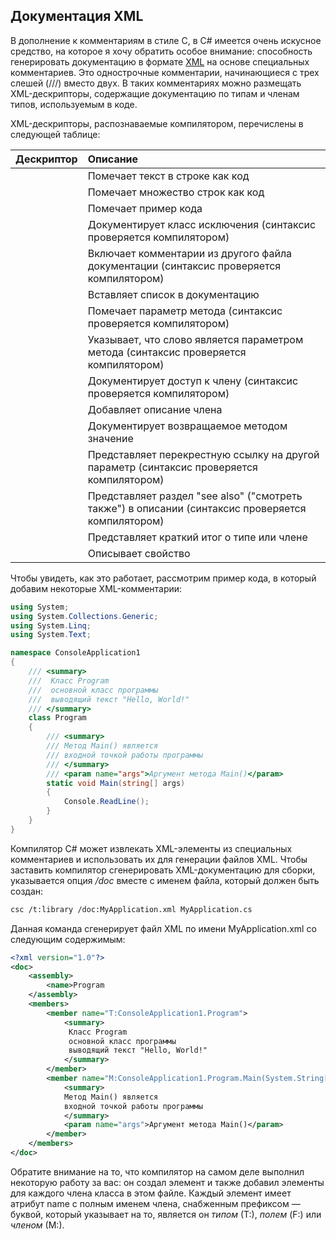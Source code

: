 ## Документация XML

В дополнение к комментариям в стиле C, в C# имеется очень искусное средство, на которое я хочу обратить особое внимание: способность генерировать документацию в формате [XML](https://professorweb.ru/my/glossariy/glossy/files/103.php#x1) на основе специальных комментариев. Это однострочные комментарии, начинающиеся с трех слешей (///) вместо двух. В таких комментариях можно размещать XML-дескрипторы, содержащие документацию по типам и членам типов, используемым в коде.

XML-дескрипторы, распознаваемые компилятором, перечислены в следующей таблице:

| Дескриптор   | Описание                                                     |
| :----------- | :----------------------------------------------------------- |
| <c>          | Помечает текст в строке как код                              |
| <code>       | Помечает множество строк как код                             |
| <example>    | Помечает пример кода                                         |
| <exception>  | Документирует класс исключения (синтаксис проверяется компилятором) |
| <include>    | Включает комментарии из другого файла документации (синтаксис проверяется компилятором) |
| <list>       | Вставляет список в документацию                              |
| <param>      | Помечает параметр метода (синтаксис проверяется компилятором) |
| <paramref>   | Указывает, что слово является параметром метода (синтаксис проверяется компилятором) |
| <permission> | Документирует доступ к члену (синтаксис проверяется компилятором) |
| <remarks>    | Добавляет описание члена                                     |
| <returns>    | Документирует возвращаемое методом значение                  |
| <see>        | Представляет перекрестную ссылку на другой параметр (синтаксис проверяется компилятором) |
| <seealso>    | Представляет раздел "see also" ("смотреть также") в описании (синтаксис проверяется компилятором) |
| <summary>    | Представляет краткий итог о типе или члене                   |
| <value>      | Описывает свойство                                           |

Чтобы увидеть, как это работает, рассмотрим пример кода, в который добавим некоторые XML-комментарии:

```c#
using System;
using System.Collections.Generic;
using System.Linq;
using System.Text;

namespace ConsoleApplication1
{
    /// <summary>
    ///  Класс Program
    ///  основной класс программы
    ///  выводящий текст "Hello, World!"
    /// </summary>
    class Program
    {
        /// <summary>
        /// Метод Main() является
        /// входной точкой работы программы
        /// </summary>
        /// <param name="args">Аргумент метода Main()</param>
        static void Main(string[] args)
        {
            Console.ReadLine();
        }
    }
}
```

Компилятор C# может извлекать XML-элементы из специальных комментариев и использовать их для генерации файлов XML. Чтобы заставить компилятор сгенерировать XML-документацию для сборки, указывается опция */doc* вместе с именем файла, который должен быть создан:

```bash
csc /t:library /doc:MyApplication.xml MyApplication.cs
```

Данная команда сгенерирует файл XML по имени MyApplication.xml со следующим содержимым:

```xml
<?xml version="1.0"?>
<doc>
    <assembly>
        <name>Program
    </assembly>
    <members>
        <member name="T:ConsoleApplication1.Program">
            <summary>
             Класс Program
             основной класс программы
             выводящий текст "Hello, World!"
            </summary>
        </member>
        <member name="M:ConsoleApplication1.Program.Main(System.String[])">
            <summary>
            Метод Main() является
            входной точкой работы программы
            </summary>
            <param name="args">Аргумент метода Main()</param>
        </member>
    </members>
</doc>
```

Обратите внимание на то, что компилятор на самом деле выполнил некоторую работу за вас: он создал элемент <assembly> и также добавил элементы <member> для каждого члена класса в этом файле. Каждый элемент <member> имеет атрибут name с полным именем члена, снабженным префиксом — буквой, который указывает на то, является он *типом* (Т:), *полем* (F:) или *членом* (М:).